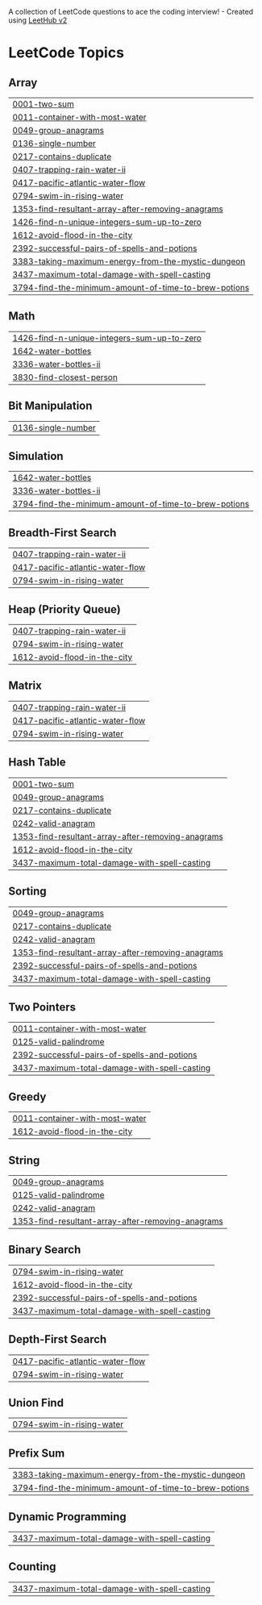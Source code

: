 A collection of LeetCode questions to ace the coding interview! - Created using [LeetHub v2](https://github.com/arunbhardwaj/LeetHub-2.0)
<!---LeetCode Topics Start-->
# LeetCode Topics
## Array
|  |
| ------- |
| [0001-two-sum](https://github.com/SzupanBurliga/LeetCode/tree/master/0001-two-sum) |
| [0011-container-with-most-water](https://github.com/SzupanBurliga/LeetCode/tree/master/0011-container-with-most-water) |
| [0049-group-anagrams](https://github.com/SzupanBurliga/LeetCode/tree/master/0049-group-anagrams) |
| [0136-single-number](https://github.com/SzupanBurliga/LeetCode/tree/master/0136-single-number) |
| [0217-contains-duplicate](https://github.com/SzupanBurliga/LeetCode/tree/master/0217-contains-duplicate) |
| [0407-trapping-rain-water-ii](https://github.com/SzupanBurliga/LeetCode/tree/master/0407-trapping-rain-water-ii) |
| [0417-pacific-atlantic-water-flow](https://github.com/SzupanBurliga/LeetCode/tree/master/0417-pacific-atlantic-water-flow) |
| [0794-swim-in-rising-water](https://github.com/SzupanBurliga/LeetCode/tree/master/0794-swim-in-rising-water) |
| [1353-find-resultant-array-after-removing-anagrams](https://github.com/SzupanBurliga/LeetCode/tree/master/1353-find-resultant-array-after-removing-anagrams) |
| [1426-find-n-unique-integers-sum-up-to-zero](https://github.com/SzupanBurliga/LeetCode/tree/master/1426-find-n-unique-integers-sum-up-to-zero) |
| [1612-avoid-flood-in-the-city](https://github.com/SzupanBurliga/LeetCode/tree/master/1612-avoid-flood-in-the-city) |
| [2392-successful-pairs-of-spells-and-potions](https://github.com/SzupanBurliga/LeetCode/tree/master/2392-successful-pairs-of-spells-and-potions) |
| [3383-taking-maximum-energy-from-the-mystic-dungeon](https://github.com/SzupanBurliga/LeetCode/tree/master/3383-taking-maximum-energy-from-the-mystic-dungeon) |
| [3437-maximum-total-damage-with-spell-casting](https://github.com/SzupanBurliga/LeetCode/tree/master/3437-maximum-total-damage-with-spell-casting) |
| [3794-find-the-minimum-amount-of-time-to-brew-potions](https://github.com/SzupanBurliga/LeetCode/tree/master/3794-find-the-minimum-amount-of-time-to-brew-potions) |
## Math
|  |
| ------- |
| [1426-find-n-unique-integers-sum-up-to-zero](https://github.com/SzupanBurliga/LeetCode/tree/master/1426-find-n-unique-integers-sum-up-to-zero) |
| [1642-water-bottles](https://github.com/SzupanBurliga/LeetCode/tree/master/1642-water-bottles) |
| [3336-water-bottles-ii](https://github.com/SzupanBurliga/LeetCode/tree/master/3336-water-bottles-ii) |
| [3830-find-closest-person](https://github.com/SzupanBurliga/LeetCode/tree/master/3830-find-closest-person) |
## Bit Manipulation
|  |
| ------- |
| [0136-single-number](https://github.com/SzupanBurliga/LeetCode/tree/master/0136-single-number) |
## Simulation
|  |
| ------- |
| [1642-water-bottles](https://github.com/SzupanBurliga/LeetCode/tree/master/1642-water-bottles) |
| [3336-water-bottles-ii](https://github.com/SzupanBurliga/LeetCode/tree/master/3336-water-bottles-ii) |
| [3794-find-the-minimum-amount-of-time-to-brew-potions](https://github.com/SzupanBurliga/LeetCode/tree/master/3794-find-the-minimum-amount-of-time-to-brew-potions) |
## Breadth-First Search
|  |
| ------- |
| [0407-trapping-rain-water-ii](https://github.com/SzupanBurliga/LeetCode/tree/master/0407-trapping-rain-water-ii) |
| [0417-pacific-atlantic-water-flow](https://github.com/SzupanBurliga/LeetCode/tree/master/0417-pacific-atlantic-water-flow) |
| [0794-swim-in-rising-water](https://github.com/SzupanBurliga/LeetCode/tree/master/0794-swim-in-rising-water) |
## Heap (Priority Queue)
|  |
| ------- |
| [0407-trapping-rain-water-ii](https://github.com/SzupanBurliga/LeetCode/tree/master/0407-trapping-rain-water-ii) |
| [0794-swim-in-rising-water](https://github.com/SzupanBurliga/LeetCode/tree/master/0794-swim-in-rising-water) |
| [1612-avoid-flood-in-the-city](https://github.com/SzupanBurliga/LeetCode/tree/master/1612-avoid-flood-in-the-city) |
## Matrix
|  |
| ------- |
| [0407-trapping-rain-water-ii](https://github.com/SzupanBurliga/LeetCode/tree/master/0407-trapping-rain-water-ii) |
| [0417-pacific-atlantic-water-flow](https://github.com/SzupanBurliga/LeetCode/tree/master/0417-pacific-atlantic-water-flow) |
| [0794-swim-in-rising-water](https://github.com/SzupanBurliga/LeetCode/tree/master/0794-swim-in-rising-water) |
## Hash Table
|  |
| ------- |
| [0001-two-sum](https://github.com/SzupanBurliga/LeetCode/tree/master/0001-two-sum) |
| [0049-group-anagrams](https://github.com/SzupanBurliga/LeetCode/tree/master/0049-group-anagrams) |
| [0217-contains-duplicate](https://github.com/SzupanBurliga/LeetCode/tree/master/0217-contains-duplicate) |
| [0242-valid-anagram](https://github.com/SzupanBurliga/LeetCode/tree/master/0242-valid-anagram) |
| [1353-find-resultant-array-after-removing-anagrams](https://github.com/SzupanBurliga/LeetCode/tree/master/1353-find-resultant-array-after-removing-anagrams) |
| [1612-avoid-flood-in-the-city](https://github.com/SzupanBurliga/LeetCode/tree/master/1612-avoid-flood-in-the-city) |
| [3437-maximum-total-damage-with-spell-casting](https://github.com/SzupanBurliga/LeetCode/tree/master/3437-maximum-total-damage-with-spell-casting) |
## Sorting
|  |
| ------- |
| [0049-group-anagrams](https://github.com/SzupanBurliga/LeetCode/tree/master/0049-group-anagrams) |
| [0217-contains-duplicate](https://github.com/SzupanBurliga/LeetCode/tree/master/0217-contains-duplicate) |
| [0242-valid-anagram](https://github.com/SzupanBurliga/LeetCode/tree/master/0242-valid-anagram) |
| [1353-find-resultant-array-after-removing-anagrams](https://github.com/SzupanBurliga/LeetCode/tree/master/1353-find-resultant-array-after-removing-anagrams) |
| [2392-successful-pairs-of-spells-and-potions](https://github.com/SzupanBurliga/LeetCode/tree/master/2392-successful-pairs-of-spells-and-potions) |
| [3437-maximum-total-damage-with-spell-casting](https://github.com/SzupanBurliga/LeetCode/tree/master/3437-maximum-total-damage-with-spell-casting) |
## Two Pointers
|  |
| ------- |
| [0011-container-with-most-water](https://github.com/SzupanBurliga/LeetCode/tree/master/0011-container-with-most-water) |
| [0125-valid-palindrome](https://github.com/SzupanBurliga/LeetCode/tree/master/0125-valid-palindrome) |
| [2392-successful-pairs-of-spells-and-potions](https://github.com/SzupanBurliga/LeetCode/tree/master/2392-successful-pairs-of-spells-and-potions) |
| [3437-maximum-total-damage-with-spell-casting](https://github.com/SzupanBurliga/LeetCode/tree/master/3437-maximum-total-damage-with-spell-casting) |
## Greedy
|  |
| ------- |
| [0011-container-with-most-water](https://github.com/SzupanBurliga/LeetCode/tree/master/0011-container-with-most-water) |
| [1612-avoid-flood-in-the-city](https://github.com/SzupanBurliga/LeetCode/tree/master/1612-avoid-flood-in-the-city) |
## String
|  |
| ------- |
| [0049-group-anagrams](https://github.com/SzupanBurliga/LeetCode/tree/master/0049-group-anagrams) |
| [0125-valid-palindrome](https://github.com/SzupanBurliga/LeetCode/tree/master/0125-valid-palindrome) |
| [0242-valid-anagram](https://github.com/SzupanBurliga/LeetCode/tree/master/0242-valid-anagram) |
| [1353-find-resultant-array-after-removing-anagrams](https://github.com/SzupanBurliga/LeetCode/tree/master/1353-find-resultant-array-after-removing-anagrams) |
## Binary Search
|  |
| ------- |
| [0794-swim-in-rising-water](https://github.com/SzupanBurliga/LeetCode/tree/master/0794-swim-in-rising-water) |
| [1612-avoid-flood-in-the-city](https://github.com/SzupanBurliga/LeetCode/tree/master/1612-avoid-flood-in-the-city) |
| [2392-successful-pairs-of-spells-and-potions](https://github.com/SzupanBurliga/LeetCode/tree/master/2392-successful-pairs-of-spells-and-potions) |
| [3437-maximum-total-damage-with-spell-casting](https://github.com/SzupanBurliga/LeetCode/tree/master/3437-maximum-total-damage-with-spell-casting) |
## Depth-First Search
|  |
| ------- |
| [0417-pacific-atlantic-water-flow](https://github.com/SzupanBurliga/LeetCode/tree/master/0417-pacific-atlantic-water-flow) |
| [0794-swim-in-rising-water](https://github.com/SzupanBurliga/LeetCode/tree/master/0794-swim-in-rising-water) |
## Union Find
|  |
| ------- |
| [0794-swim-in-rising-water](https://github.com/SzupanBurliga/LeetCode/tree/master/0794-swim-in-rising-water) |
## Prefix Sum
|  |
| ------- |
| [3383-taking-maximum-energy-from-the-mystic-dungeon](https://github.com/SzupanBurliga/LeetCode/tree/master/3383-taking-maximum-energy-from-the-mystic-dungeon) |
| [3794-find-the-minimum-amount-of-time-to-brew-potions](https://github.com/SzupanBurliga/LeetCode/tree/master/3794-find-the-minimum-amount-of-time-to-brew-potions) |
## Dynamic Programming
|  |
| ------- |
| [3437-maximum-total-damage-with-spell-casting](https://github.com/SzupanBurliga/LeetCode/tree/master/3437-maximum-total-damage-with-spell-casting) |
## Counting
|  |
| ------- |
| [3437-maximum-total-damage-with-spell-casting](https://github.com/SzupanBurliga/LeetCode/tree/master/3437-maximum-total-damage-with-spell-casting) |
<!---LeetCode Topics End-->